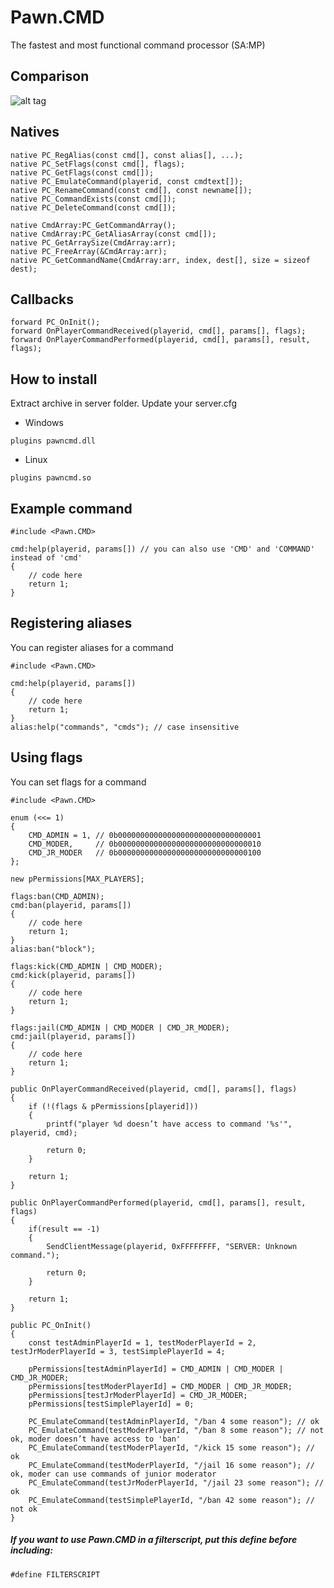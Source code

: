 # Pawn.CMD
The fastest and most functional command processor (SA:MP)
## Comparison
![alt tag](http://i.imgur.com/sVY9GBd.png)
## Natives
```pawn
native PC_RegAlias(const cmd[], const alias[], ...);
native PC_SetFlags(const cmd[], flags);
native PC_GetFlags(const cmd[]);
native PC_EmulateCommand(playerid, const cmdtext[]);
native PC_RenameCommand(const cmd[], const newname[]);
native PC_CommandExists(const cmd[]);
native PC_DeleteCommand(const cmd[]);

native CmdArray:PC_GetCommandArray();
native CmdArray:PC_GetAliasArray(const cmd[]);
native PC_GetArraySize(CmdArray:arr);
native PC_FreeArray(&CmdArray:arr);
native PC_GetCommandName(CmdArray:arr, index, dest[], size = sizeof dest);
```
## Callbacks
```pawn
forward PC_OnInit();
forward OnPlayerCommandReceived(playerid, cmd[], params[], flags);
forward OnPlayerCommandPerformed(playerid, cmd[], params[], result, flags);
```
## How to install
Extract archive in server folder. Update your server.cfg
- Windows
```
plugins pawncmd.dll
```
- Linux
```
plugins pawncmd.so
```
## Example command
```pawn
#include <Pawn.CMD>

cmd:help(playerid, params[]) // you can also use 'CMD' and 'COMMAND' instead of 'cmd'
{
    // code here
    return 1;
}
```
## Registering aliases
You can register aliases for a command
```pawn
#include <Pawn.CMD>

cmd:help(playerid, params[]) 
{ 
    // code here 
    return 1; 
} 
alias:help("commands", "cmds"); // case insensitive  
```
## Using flags
You can set flags for a command
```pawn
#include <Pawn.CMD>

enum (<<= 1)
{
    CMD_ADMIN = 1, // 0b00000000000000000000000000000001
    CMD_MODER,     // 0b00000000000000000000000000000010
    CMD_JR_MODER   // 0b00000000000000000000000000000100
};

new pPermissions[MAX_PLAYERS];

flags:ban(CMD_ADMIN);
cmd:ban(playerid, params[])
{
    // code here
    return 1;
}
alias:ban("block");

flags:kick(CMD_ADMIN | CMD_MODER);
cmd:kick(playerid, params[])
{
    // code here
    return 1;
}

flags:jail(CMD_ADMIN | CMD_MODER | CMD_JR_MODER);
cmd:jail(playerid, params[])
{
    // code here
    return 1;
}

public OnPlayerCommandReceived(playerid, cmd[], params[], flags)
{
    if (!(flags & pPermissions[playerid]))
    {
        printf("player %d doesn’t have access to command '%s'", playerid, cmd);

        return 0;
    }

    return 1;
}

public OnPlayerCommandPerformed(playerid, cmd[], params[], result, flags)
{
    if(result == -1)
    {
        SendClientMessage(playerid, 0xFFFFFFFF, "SERVER: Unknown command.");

        return 0;
    }

    return 1;
}

public PC_OnInit()
{
    const testAdminPlayerId = 1, testModerPlayerId = 2, testJrModerPlayerId = 3, testSimplePlayerId = 4;

    pPermissions[testAdminPlayerId] = CMD_ADMIN | CMD_MODER | CMD_JR_MODER;
    pPermissions[testModerPlayerId] = CMD_MODER | CMD_JR_MODER;
    pPermissions[testJrModerPlayerId] = CMD_JR_MODER;
    pPermissions[testSimplePlayerId] = 0;

    PC_EmulateCommand(testAdminPlayerId, "/ban 4 some reason"); // ok
    PC_EmulateCommand(testModerPlayerId, "/ban 8 some reason"); // not ok, moder doesn’t have access to 'ban'
    PC_EmulateCommand(testModerPlayerId, "/kick 15 some reason"); // ok
    PC_EmulateCommand(testModerPlayerId, "/jail 16 some reason"); // ok, moder can use commands of junior moderator
    PC_EmulateCommand(testJrModerPlayerId, "/jail 23 some reason"); // ok
    PC_EmulateCommand(testSimplePlayerId, "/ban 42 some reason"); // not ok
}
```
##### If you want to use Pawn.CMD in a filterscript, put this define before including:
```pawn
#define FILTERSCRIPT 
```
